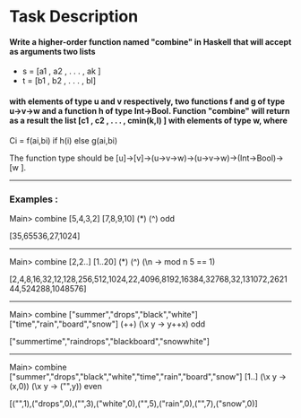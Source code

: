 # Task Description 


#### Write a higher-order function named "combine" in Haskell that will accept as arguments two lists 

* s = [a1 , a2 , . . . , ak ]
* t = [b1 , b2 , . . . , bl]


#### with elements of type u and v respectively, two functions f and g of type u->v->w and a function h of type Int->Bool. Function "combine" will return as a result the list [c1 , c2 , . . . , cmin(k,l) ] with elements of type w, where


Ci =  f(ai,bi) if h(i) else g(ai,bi)


The function type should be [u]->[v]->(u->v->w)->(u->v->w)->(Int->Bool)->[w ].


----
### Examples :

Main> combine [5,4,3,2] [7,8,9,10] (*) (^) odd


[35,65536,27,1024]

----


Main> combine [2,2..] [1..20] (*) (^) (\n -> mod n 5 == 1)


[2,4,8,16,32,12,128,256,512,1024,22,4096,8192,16384,32768,32,131072,262144,524288,1048576]

----


Main> combine ["summer","drops","black","white"] ["time","rain","board","snow"] (++) (\x y -> y++x) odd


["summertime","raindrops","blackboard","snowwhite"]

----


Main> combine ["summer","drops","black","white","time","rain","board","snow"] [1..] (\x y -> (x,0)) (\x y -> ("",y)) even


[("",1),("drops",0),("",3),("white",0),("",5),("rain",0),("",7),("snow",0)]




